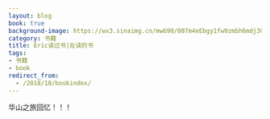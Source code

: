 ```yaml
---
layout: blog
book: true
background-image: https://wx3.sinaimg.cn/mw690/007m4eEbgy1fw9zmbh6mdj30zk0qogql.jpg
category: 书籍
title: Eric读过书|在读的书
tags:
- 书籍
- book
redirect_from:
  - /2018/10/bookindex/
---
```


华山之旅回忆！！！

